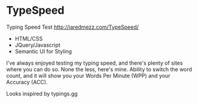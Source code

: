 # TypeSpeed
Typing Speed Test
http://jaredmezz.com/TypeSpeed/

- HTML/CSS
- JQuery/Javascript
- Semantic UI for Styling

I've always enjoyed testing my typing speed, and there's plenty of sites where you can do so. None the less, here's mine.
Ability to switch the word count, and it will show you your Words Per Minute (WPP) and your Accuracy (ACC).

Looks inspired by typings.gg

